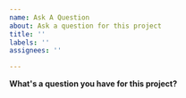 ```yaml
---
name: Ask A Question
about: Ask a question for this project
title: ''
labels: ''
assignees: ''

---
```


**What's a question you have for this project?**
